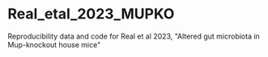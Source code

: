 # Real_etal_2023_MUPKO
Reproducibility data and code for Real et al 2023, "Altered gut microbiota in Mup-knockout house mice"
